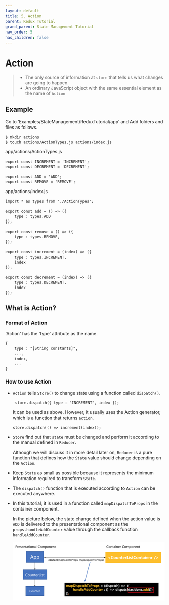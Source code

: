 ```yaml
---
layout: default
title: 5. Action
parent: Redux Tutorial
grand_parent: State Management Tutorial
nav_order: 5
has_children: false
---
```


# Action

> - The only source of information at `store` that tells us what changes are going to happen.
> - An ordinary JavaScript object with the same essential element as the name of `Action`

## Example

Go to ‘Examples/StateManagement/ReduxTutorial/app’ and Add folders and files as follows.
```
$ mkdir actions
$ touch actions/ActionTypes.js actions/index.js
```

app/actions/ActionTypes.js

```
export const INCREMENT = 'INCREMENT';  
export const DECREMENT = 'DECREMENT';  
                          
export const ADD = 'ADD';  
export const REMOVE = 'REMOVE';
```
	
app/actions/index.js
```
import * as types from './ActionTypes';

export const add = () => ({
    type : types.ADD
});

export const remove = () => ({
    type : types.REMOVE,
});

export const increment = (index) => ({
    type : types.INCREMENT,
    index
});

export const decrement = (index) => ({
    type : types.DECREMENT,
    index
});
```

## What is Action?

### Format of Action
'Action' has the 'type' attribute as the name.
```
{
	type : "[String constants]",
	...,
	index,
	...
}
```

### How to use Action
 - `Action` tells `Store()` to change state using a function called `dispatch()`.
    ```
     store.dispatch({ type : "INCREMENT", index });
     ```
    It can be used as above. However, it usually uses the Action generator, which is a function that returns `action`.
     ```
     store.dispatch(() => increment(index));
     ```
 - `Store` find out that `state` must be changed and perform it according to the manual defined in `Reducer`.    
 
    Although we will discuss it in more detail later on, `Reducer` is a pure function that defines how the `State` value should change depending on the `Action`.
 - Keep `State` as small as possible because it represents the minimum information required to transform `State`.
 - The `dispatch()` function that is executed according to `Action` can be executed anywhere.
 - In this tutorial, it is used in a function called `mapDispatchToProps` in the container component.

    In the picture below, the state change defined when the action value is `ADD` is delivered to the presentational component as the `props.handleAddCounter` value through the callback function `handleAddCounter`.
       
    ![action_01](../images/action_01.png)

